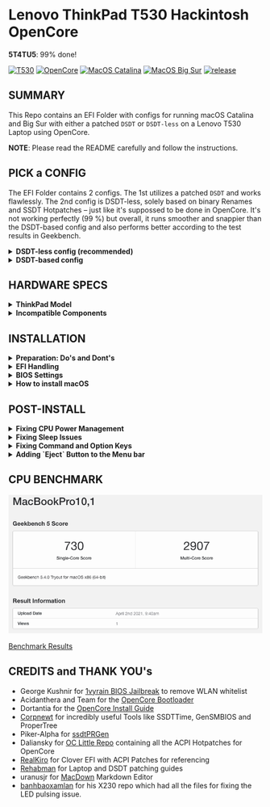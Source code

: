 # Lenovo ThinkPad T530 Hackintosh OpenCore

**5T4TU5**: 99% done!

[![T530](https://img.shields.io/badge/ThinkPad-T530-informational.svg)](https://psref.lenovo.com/syspool/Sys/PDF/withdrawnbook/ThinkPad_T530.pdf)
[![OpenCore](https://img.shields.io/badge/OpenCore-0.6.8-orange.svg)](https://github.com/acidanthera/OpenCorePkg/releases/latest)
[![MacOS Catalina](https://img.shields.io/badge/macOS-10.15.7-white.svg)](https://www.apple.com/li/macos/catalina/) 
[![MacOS Big Sur](https://img.shields.io/badge/macOS-11.2.3-white.svg)](https://www.apple.com/macos/big-sur/)
[![release](https://img.shields.io/badge/Download-latest-success.svg)](https://github.com/5T33Z0/Lenovo-T530-Hackinosh-OpenCore/releases)

## SUMMARY

This Repo contains an EFI Folder with configs for running macOS Catalina and Big Sur with either a patched `DSDT` or `DSDT-less` on a Lenovo T530 Laptop using OpenCore.

**NOTE**: Please read the README carefully and follow the instructions.

## PICK a CONFIG

The EFI Folder contains 2 configs. The 1st utilizes a patched `DSDT` and works flawlessly. The 2nd config is DSDT-less, solely based on binary Renames and SSDT Hotpatches – just like it's suppossed to be done in OpenCore. It's not working perfectly (99 %) but overall, it runs smoother and snappier than the DSDT-based config and also performs better according to the test results in Geekbench.

<details>
<summary><strong>DSDT-less config (recommended)</strong></summary>

### Hotpatch-based config (DSDT-less)
This config is for running macOS without a patched DSDT – it relies solely on binary Renames and ACPI Hotpatches (SSDTs) instead, which is the recommended method for using OpenCore anyway. You need to rename it to `config.plist` in order to make it bootable.

Since this method does not rely on the presence of a patched DSDT which might mismatch the system's DSDT for the installed BIOS Version, the process of hotpatching is more precise and independent of the installed BIOS version.

So, instead of just replacing the whole system `DSDT` with a patched one during boot, only the things which need fixing are patched-in on the fly during boot. This makes the system boot faster, runs smoother and snappier. 

The default config is for T530 Models with HD+ displays (≥1600x900 px). If you have a model with a HD panel you need to add the correct Framebuffer-Patch for IntelHD 4000 (`AAPL,ig-platform-id 03006601`).

**NOT WORKING:**

- Lid: triggering sleep or entering Clamshell Mode when closing the lid are not working. In Clamshell Mode, the Desktop and Menu Bar from the Laptop's display are transferred over to an external display when the lid is closed. 

Any help on getting the lid fixed is highly, highly appreciated!
</details>
<details>
<summary><strong>DSDT-based config</strong></summary>

### DSDT-based config
This config is working 100% for T530 Models and supports both HD and HD+ display panels.

If you simply want to a well-running system, use this config! You need to rename it to `config.plist` in order to boot with this. But before you do, open the config and have a look at the `ACPI > Add` section. Enable either `DSDT-HD.aml` or `DSDT-HD+.aml` *(never both)* depending on the display panel of your T530:

`AAPL,ig-platform-id` `04006601` = **HD+** = 1600x900 px  
`AAPL,ig-platform-id` `03006601` = **HD** = 1366x768 px

Check the comments of the entries to decide which one you need to enable. By default, the DSDT for HD+ panels is enabled.
</details>

## HARDWARE SPECS
<details>
<summary><strong>ThinkPad Model</strong></summary>

### ThinkPad T530 Specs 
| Component           | Details                                       |
| ------------------: | :-------------------------------------------- |
| Model               | Lenovo ThinkPad T530, Model# 2429-62G         |
| BIOS Version        | 2.77, unlocked with IvyRain                   |
| Processor           | Intel(r) Core i7 3630QM                       |
| Memory              | 16GB Samsung DDR3 1600MHz, Dual-Channel       |
| Hard Disk           | Samsung 840 Evo 250GB                         |
| Integrated Graphics | Intel(r) HD Graphics 4000                     |
| Display             | 15.6" HD+ TFT Display (1600x900 px)           |
| Audio               | Realtek ALC269VC Rev.3 (Layout-id:`29`)       |
| Ethernet            | Intel(r) 82579LM Gigabit Network Connection   |
| WIFI+BT             | Broadcom BCM94352HMB DW1550, 802.11 a/b/g/n/ac|
| Docking Stattion    | Lenovo ThinkPad 4338 Mini Dock plus Series 3  |
</details>
<details>
<summary><strong>Incompatible Components</strong></summary>

### Incompatible Hardware
- [ ] NVIDIA Optimus GPU is not supported by macOS. Must be disabled in BIOS otherwise no Boot!
- [ ] Fingerprint Reader - model not supported by macOS
- [ ] Intel Bluetooth/WIFI. You need a macOS compatible card and a BIOS Unlock to disable the WLAN Card Whitelist using `1vyrain`
- [ ] VGA Port is not working: [Intel HD Graphics VGA Support](https://github.com/acidanthera/WhateverGreen/blob/master/Manual/FAQ.IntelHD.en.md#vga-support)
</details>

## INSTALLATION
<details>
<summary><strong>Preparation: Do's and Dont's</strong></summary>

### Do's and Dont's
Before you copy the EFI onto your system SSD/HDD, you should do the following:

- **CAUTION**: Test the EFI first, using a FAT32 formatted USB Stick!
- **SMBIOS**: Create SMBIOS infos using GenSMBIOS and add the data to `PlatformInfo > Generic`
- **System Integrity Protection (SIP)**
	- For Catalina: `MacBookPro10,1` or 10,2 (depending on CPU) and `csr-active-config: FF070000` to deactivate SIP
  - For Big Sur: `MacBookPro11,1` or 11,2 (depending on CPU) and `csr-active-config: 67080000` to deactivate SIP
- **CPU**
  - The `SSDT-PM.aml` inside the ACPI Folder is for an i7 3630QM. If you use a differnt CPU, disable it in the config and create your own using `ssdtPRGEN` in Post-Install. (See 'Fixing CPU Power Management' in 'Post-Install Section')
- **Wifi/Bluetooth**
  - Built-in Intel Wifi/Bluetooth cards don't work. But you can have a look at [OpenIntelWireless](https://github.com/OpenIntelWireless)
  - 3rd Party cards require `1vyrain` jailbreak to unlock the BIOS in order to disable WLAN Whitelist (unless the 3rd party card is whitelisted)
  - Broadcom cards require an additional kext for Bluetooth. Either `BrcmFirmwareData.kext` in "EFI > OC > Kexts" which will be injected through OpenCore or
    `BrcmFirmwareRepo.kext` which needs to be installed into S/L/E since it cannot be inject by bootloaders, but works a bit more efficient according to the documentation.
  - If you use a card from a different vendor replace the Kext(s) for networking for your device and update your config.
- **Editing/Updating config files:**
  - If you create Snapshots for the DSDT-less config using `ProperTree`, make sure to disable the "ACPI > Add" entries for `DSDT` files afterwards. Best practice would be to delete both DSDTs from the EFI anyway, if you use the DSDT-less config.
  - DON'T create Snapshots for the config_DSDT.plist which is using the DSDT Files. Because this will add all the SSDTs back in, which are unnecessary since all these patches exist in the patched DSDT already. If you plan to use the DSDT-based config, you should delete all of the SSDTs except for `SSDT-PM`.
  - Bootstrap: if you only have macOS installed on your HDD you can disable `BootstrapShort`. To do so, change Misc > Security > BootProtect to `None`.
- **Kexts**
  - `NoTouchID.kext` is no longer necessary for macOS 10.15.7 and beyond, so you can disable it (it's excluded from current release anyway).
- **Backlight Brightness Level tweaks**: 
  - Set boot-arg `applbkl=1` for reasonable maximum brightness level controlled by `WhateverGreen`. 
  - Set boot-arg `applbkl=0` for increased maximum brightness as defined in `SSDT-PNLF.aml`
</details>
<details>
<summary><strong>EFI Handling</strong></summary>

### EFI How To
0. Download the EFI Folder from the `Releases` Section on the right and unpack it
1. Read "Preparations" Section first
2. Rename the config file of your choice to "config.plist"
3. Mount the EFI
4. Replace EFI Folder
5. Restart
6. **IMPORTANT**: Perform a NVRAM Reset (in Bootpicker, hit Space Bar and select Clean NVRAM). Especially important when switching from a DSDT to DSDT-less config!
7. Reboot again
8. Select macOS to boot. It's currently configured for running Catalina. If you want to run Big Sur, you need to use SMBIOS 11,x. You can research a suitable/matching SMBIOS for your CPU on everymac.com
</details>
<details>
<summary><strong>BIOS Settings</strong></summary>

### BIOS Settings
**Latest BIOS Version:** `2.77`
[**DOWNLOAD**](https://pcsupport.lenovo.com/us/en/products/laptops-and-netbooks/thinkpad-t-series-laptops/thinkpad-t530/downloads/ds029246?clickid=RhAUWZ1-exyLRCuwUx0Mo3ELUkERY-RmHTlwSg0&Program=3786&pid=269814&acid=ww%3Aaffiliate%3A74clty&cid=de%3Aaffiliate%3Axg02ds)

**CONFIG [TAB]**

* USB UEFI BIOS Support: `Enabled`
* USB 3.0 Mode: `Enabled`
* Display > Boot Display Device: `ThinkPad LCD`
* Display > OS Detection for NVIDIA Optimus: `Disabled`
* SATA > SATA Controller Mode: `XHCI`
* CPU > Core Multi-Processing: `Enabled`
* CPU > Intel (R) Hyper-Threading: `Enabled` (CPU must support it)

**SECURITY [TAB]**

* Security Chip: `Disabled`
* UEFI BIOS Update Options > Flash BIOS Updating by End-Users: `Enabled`
* UEFI BIOS Update Options > Secure Rollback Prevention: `Enabled`
* Memory Protection: `Enabled`
* Virtualization > Intel (R) Virtualization Technology: `Enabled` (Relevant for Windows only, disabled in macOS via `DisableIOMapper` Quirk)
* I/O Port Access (`Disable` the following devices/features):
	* Wireless WAN
	* ExpressCard Slot
	* eSATA Port
	* Fingerprint Reader
	* Antitheft and Computrace
	* Secure Boot: `Disabled`

**STARTUP [TAB]**

* Boot (Set the Order of Boot devices. Set HDD/SSD as first device)
* UEFI/Legacy Boot: `UEFI only`
* CSM Support: `Disabled`
* Boot Mode: `Quick`
* Boot Order Lock: `Enabled` Enable this *after* you've set-up the order of the Boot Drives. This prohibits `WindowsBootManager` from taking over the first slot of the boot drives.
</details>
<details>
<summary><strong>How to install macOS</strong></summary>

### Installing macOS
If you have already have macOS installed but want to perform a clean install, you can either download macOS from the App Store or use [**ANYmacOS**](https://www.sl-soft.de/en/anymacos/). It's hassl-free App than can download High Sierra, Catalina and Big Sur and also create a USB Installer for you.

If you are on Windows or Linux follow the guide provided by [Dortania](https://dortania.github.io/OpenCore-Install-Guide/installer-guide/#making-the-installer)
</details>

## POST-INSTALL
<details>
<summary><strong>Fixing CPU Power Management</strong></summary>

### Fixing CPU Power Management 
1. Open Config
2. Enable the 2 Patches under "ACPI > Delete" (`Drop CpuPm` and `Drop Cpu0Ist`)
3. Save config and reboot
4. Install [ssdtPRGen](https://github.com/Piker-Alpha/ssdtPRGen.sh)
5. Open Terminal and type: sudo /Users/YOURUSERNAME/ssdtPRGen.sh
6. Go to Users/YOURUSERNAME/Library/ssdtPRGen. There you'll find an ssdt.aml
7. Rename `ssdt.aml` to `SSDT-PM.aml` and replace the one in EFI > OC > ACPI with it
8. In config, go to ACPI > Add and re-enable `SSDT-PM.aml` if it is disabled.
9. Disable the two patches from step 2 again.
10. Save config and reboot. 

CPU Power Management should work fine after that. Optionally, you can install Intel Power Gadget to check if the CPU runs within it's specs.

**NOTE 1**: Only necessarry if you use a differnt CPU than i7 3630QM </br>
**NOTE 2**: You can also add modifiers to the terminal command for building the SSDT. You can - for example - drop the low frequency from their default 1200 MHz to 900 MHz in 100 mHz increments, but no lower than that. Otherwise the system crashes during boot. I suggests you experiement with the modifiers a bit.</br>
**NOTE 3**: If you feel really confident and enthusiastic you could also re-enable XCPM. But in my experience the machine does not perform as good. You can follow this guide if you're so inclined: https://github.com/5T33Z0/Lenovo-T530-Hackinosh-OpenCore/blob/main/Guides/Enable%20XCPM.md
</details>
<details>
<summary><strong>Fixing Sleep Issues</strong></summary>

### Fixing Sleepimage
If you have issues with sleep, run the following commands in Terminal:

	sudo pmset hibernatemode 0
	sudo rm /var/vm/sleepimage
	sudo touch /var/vm/sleepimage
	sudo chflags uchg /var/vm/sleepimage
</details>
<details>
<summary><strong>Fixing Command and Option Keys</strong></summary>

### Fixing Command and Option Keys positions
By default, in macOS the [**ALT**] key is the [**CMD**] Key and the [**Windows**] Key is the [**Option Key**]. To switch them around, open System Settings > Keyboard. On the right there's a button for "Special Keys". Just switch the Option and Command keys to the opposite and everything's fine.
</details>
<details>
<summary><strong>Adding `Eject` Button to the Menu bar</strong></summary>

### Eject Button 
macOS locks the optical drive sometimes so that you can't open it with the physical eject button – even if no media is present. To fix this you have 2 Options.

- Option 1: Adding an Eject Button to the Menu Bar
	- Go to `System > Library > CoreService > Menu Extras` and double-click on `Eject.menu`. This adds an Eject Button to the Menu Bar.

- Option 2: Press and hold the `INS` button (right below the Power Button) until the Eject Icon appears on the screen and the CD tray opens.
</details>

## CPU BENCHMARK

![Screenshot](https://github.com/5T33Z0/Lenovo-T530-Hackinosh-OpenCore/blob/main/Pics/benchmark_latest.png)

[Benchmark Results](https://browser.geekbench.com/v5/cpu/7236318)

## CREDITS and THANK YOU's

- George Kushnir for [1vyrain BIOS Jailbreak](https://github.com/n4ru/1vyrain) to remove WLAN whitelist
- Acidanthera and Team for the [OpenCore Bootloader](https://github.com/acidanthera/OpenCorePkg) 
- Dortantia for the [OpenCore Install Guide](https://dortania.github.io/OpenCore-Install-Guide)
- [Corpnewt](https://github.com/corpnewt) for incredibly useful Tools like SSDTTime, GenSMBIOS and ProperTree
- Piker-Alpha for [ssdtPRGen](https://github.com/Piker-Alpha/ssdtPRGen.sh)
- Daliansky for [OC Little Repo](https://ooh3dpsdytm34sfhws63yjfbwy--github-com.translate.goog/daliansky/OC-little) containing all the ACPI Hotpatches for OpenCore
- [RealKiro](https://translate.google.com/translate?sl=auto&tl=en&u=https://github.com/RealKiro/Hackintosh) for Clover EFI with ACPI Patches for referencing
- [Rehabman](https://github.com/RehabMan) for Laptop and DSDT patching guides
- uranusjr for [MacDown](https://github.com/MacDownApp/macdown) Markdown Editor
- [banhbaoxamlan](https://github.com/banhbaoxamlan/X230-Hackintosh) for his X230 repo which had all the files for fixing the LED pulsing issue.
